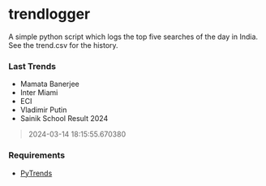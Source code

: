 # trendlogger
A simple python script which logs the top five searches of the day in India.<br>See the trend.csv for the history.<br>

<!-- Last Trends -->
### Last Trends
* Mamata Banerjee
* Inter Miami
* ECI
* Vladimir Putin
* Sainik School Result 2024
> 2024-03-14 18:15:55.670380

<!-- Requirements -->
### Requirements
* [PyTrends](https://github.com/dreyco676/pytrends)
